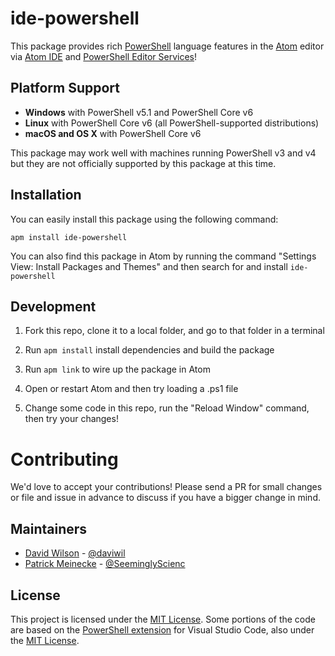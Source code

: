 # ide-powershell

This package provides rich [PowerShell](https://github.com/powershell/powershell)
language features in the [Atom](https://atom.io) editor via
[Atom IDE](https://ide.atom.io) and
[PowerShell Editor Services](https://github.com/PowerShell/PowerShellEditorServices)!

## Platform Support

- **Windows** with PowerShell v5.1 and PowerShell Core v6
- **Linux** with PowerShell Core v6 (all PowerShell-supported distributions)
- **macOS and OS X** with PowerShell Core v6

This package may work well with machines running PowerShell v3 and v4 but
they are not officially supported by this package at this time.

## Installation

You can easily install this package using the following command:

```
apm install ide-powershell
```

You can also find this package in Atom by running the command "Settings View: Install
Packages and Themes" and then search for and install `ide-powershell`

## Development

1. Fork this repo, clone it to a local folder, and go to that folder in a terminal

2. Run `apm install` install dependencies and build the package

3. Run `apm link` to wire up the package in Atom

4. Open or restart Atom and then try loading a .ps1 file

5. Change some code in this repo, run the "Reload Window" command, then try your changes!

# Contributing

We'd love to accept your contributions!  Please send a PR for small changes or
file and issue in advance to discuss if you have a bigger change in mind.

## Maintainers

- [David Wilson](https://github.com/daviwil) - [@daviwil](http://twitter.com/daviwil)
- [Patrick Meinecke](https://github.com/SeeminglyScience) - [@SeeminglyScienc](http://twitter.com/SeeminglyScienc)

## License

This project is licensed under the [MIT License](LICENSE).  Some portions of the
code are based on the [PowerShell extension](https://github.com/PowerShell/vscode-powershell/)
for Visual Studio Code, also under the [MIT License](https://github.com/PowerShell/vscode-powershell/blob/master/LICENSE.txt).
